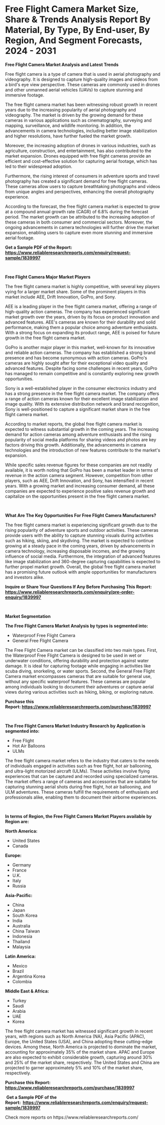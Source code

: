 <p><h1>Free Flight Camera Market Size, Share & Trends Analysis Report By Material, By Type, By End-user, By Region, And Segment Forecasts, 2024 - 2031</h1></p><p><strong>Free Flight Camera Market Analysis and Latest Trends</strong></p>
<p><p>Free flight camera is a type of camera that is used in aerial photography and videography. It is designed to capture high-quality images and videos from a bird's eye view perspective. These cameras are commonly used in drones and other unmanned aerial vehicles (UAVs) to capture stunning and immersive footage.</p><p>The free flight camera market has been witnessing robust growth in recent years due to the increasing popularity of aerial photography and videography. The market is driven by the growing demand for these cameras in various applications such as cinematography, surveying and mapping, surveillance, and wildlife monitoring. In addition, the advancements in camera technologies, including better image stabilization and higher resolutions, have further fueled the market growth.</p><p>Moreover, the increasing adoption of drones in various industries, such as agriculture, construction, and entertainment, has also contributed to the market expansion. Drones equipped with free flight cameras provide an efficient and cost-effective solution for capturing aerial footage, which has led to their widespread adoption.</p><p>Furthermore, the rising interest of consumers in adventure sports and travel photography has created a significant demand for free flight cameras. These cameras allow users to capture breathtaking photographs and videos from unique angles and perspectives, enhancing the overall photography experience.</p><p>According to the forecast, the free flight camera market is expected to grow at a compound annual growth rate (CAGR) of 6.8% during the forecast period. The market growth can be attributed to the increasing adoption of these cameras in both consumer and commercial sectors. Moreover, the ongoing advancements in camera technologies will further drive the market expansion, enabling users to capture even more stunning and immersive aerial footage.</p></p>
<p><strong>Get a Sample PDF of the Report:&nbsp; <a href="https://www.reliableresearchreports.com/enquiry/request-sample/1839997">https://www.reliableresearchreports.com/enquiry/request-sample/1839997</a></strong></p>
<p>&nbsp;</p>
<p><strong>Free Flight Camera Major Market Players</strong></p>
<p><p>The free flight camera market is highly competitive, with several key players vying for a larger market share. Some of the prominent players in this market include AEE, Drift Innovation, GoPro, and Sony. </p><p>AEE is a leading player in the free flight camera market, offering a range of high-quality action cameras. The company has experienced significant market growth over the years, driven by its focus on product innovation and advanced features. AEE's cameras are known for their durability and solid performance, making them a popular choice among adventure enthusiasts. With a strong focus on expanding its product range, AEE is poised for future growth in the free flight camera market.</p><p>GoPro is another major player in this market, well-known for its innovative and reliable action cameras. The company has established a strong brand presence and has become synonymous with action cameras. GoPro's cameras are highly sought after for their exceptional video quality and advanced features. Despite facing some challenges in recent years, GoPro has managed to remain competitive and is constantly exploring new growth opportunities.</p><p>Sony is a well-established player in the consumer electronics industry and has a strong presence in the free flight camera market. The company offers a range of action cameras known for their excellent image stabilization and image quality. With its extensive distribution network and brand recognition, Sony is well-positioned to capture a significant market share in the free flight camera market.</p><p>According to market reports, the global free flight camera market is expected to witness substantial growth in the coming years. The increasing demand for action cameras among adventure enthusiasts and the rising popularity of social media platforms for sharing videos and photos are key factors driving this growth. Additionally, the advancements in camera technologies and the introduction of new features contribute to the market's expansion.</p><p>While specific sales revenue figures for these companies are not readily available, it is worth noting that GoPro has been a market leader in terms of revenue in the action camera segment. However, competition from other players, such as AEE, Drift Innovation, and Sony, has intensified in recent years. With a growing market and increasing consumer demand, all these companies are expected to experience positive sales revenue growth and capitalize on the opportunities present in the free flight camera market.</p></p>
<p>&nbsp;</p>
<p><strong>What Are The Key Opportunities For Free Flight Camera Manufacturers?</strong></p>
<p><p>The free flight camera market is experiencing significant growth due to the rising popularity of adventure sports and outdoor activities. These cameras provide users with the ability to capture stunning visuals during activities such as hiking, skiing, and skydiving. The market is expected to continue growing at a steady pace in the coming years, driven by advancements in camera technology, increasing disposable incomes, and the growing influence of social media. Furthermore, the integration of advanced features like image stabilization and 360-degree capturing capabilities is expected to further propel market growth. Overall, the global free flight camera market has a promising future outlook with ample opportunities for manufacturers and investors alike.</p></p>
<p><strong>Inquire or Share Your Questions If Any Before Purchasing This Report: <a href="https://www.reliableresearchreports.com/enquiry/pre-order-enquiry/1839997">https://www.reliableresearchreports.com/enquiry/pre-order-enquiry/1839997</a></strong></p>
<p>&nbsp;</p>
<p><strong>Market Segmentation</strong></p>
<p><strong>The Free Flight Camera Market Analysis by types is segmented into:</strong></p>
<p><ul><li>Waterproof Free Flight Camera</li><li>General Free Flight Camera</li></ul></p>
<p><p>The Free Flight Camera market can be classified into two main types. First, the Waterproof Free Flight Camera is designed to be used in wet or underwater conditions, offering durability and protection against water damage. It is ideal for capturing footage while engaging in activities like scuba diving, snorkeling, or water sports. Second, the General Free Flight Camera market encompasses cameras that are suitable for general use, without any specific waterproof features. These cameras are popular among individuals looking to document their adventures or capture aerial views during various activities such as hiking, biking, or exploring nature.</p></p>
<p><strong>Purchase this Report:&nbsp;<a href="https://www.reliableresearchreports.com/purchase/1839997">https://www.reliableresearchreports.com/purchase/1839997</a></strong></p>
<p>&nbsp;</p>
<p><strong>The Free Flight Camera Market Industry Research by Application is segmented into:</strong></p>
<p><ul><li>Free Flight</li><li>Hot Air Balloons</li><li>ULMs</li></ul></p>
<p><p>The free flight camera market refers to the industry that caters to the needs of individuals engaged in activities such as free flight, hot air ballooning, and ultra-light motorized aircraft (ULMs). These activities involve flying experiences that can be captured and recorded using specialized cameras. The market offers a range of cameras and accessories that are suitable for capturing stunning aerial shots during free flight, hot air ballooning, and ULM adventures. These cameras fulfill the requirements of enthusiasts and professionals alike, enabling them to document their airborne experiences.</p></p>
<p>&nbsp;</p>
<p><strong>In terms of Region, the Free Flight Camera Market Players available by Region are:</strong></p>
<p>
    <p> <strong> North America: </strong>
        <ul>
            <li>United States</li>
            <li>Canada</li>
        </ul>
        </p> 
    <p> <strong> Europe: </strong>
        <ul>
            <li>Germany</li>
            <li>France</li>
            <li>U.K.</li>
            <li>Italy</li>
            <li>Russia</li>
        </ul>
        </p> 
    <p> <strong> Asia-Pacific: </strong>
        <ul>
            <li>China</li>
            <li>Japan</li>
            <li>South Korea</li>
            <li>India</li>
            <li>Australia</li>
            <li>China Taiwan</li>
            <li>Indonesia</li>
            <li>Thailand</li>
            <li>Malaysia</li>
        </ul>
        </p> 
    <p> <strong> Latin America: </strong>
        <ul>
            <li>Mexico</li>
            <li>Brazil</li>
            <li>Argentina Korea</li>
            <li>Colombia</li>
        </ul>
        </p> 
    <p> <strong> Middle East & Africa: </strong>
        <ul>
            <li>Turkey</li>
            <li>Saudi</li>
            <li>Arabia</li>
            <li>UAE</li>
            <li>Korea</li>
        </ul>
    </p>
    </p>
<p><p>The free flight camera market has witnessed significant growth in recent years, with regions such as North America (NA), Asia Pacific (APAC), Europe, the United States (USA), and China adopting these cutting-edge devices. Among these, North America is projected to dominate the market, accounting for approximately 35% of the market share. APAC and Europe are also expected to exhibit considerable growth, capturing around 30% and 25% of the market share, respectively. The United States and China are projected to garner approximately 5% and 10% of the market share, respectively.</p></p>
<p><strong>Purchase this Report: <a href="https://www.reliableresearchreports.com/purchase/1839997">https://www.reliableresearchreports.com/purchase/1839997</a></strong></p>
<p>&nbsp;<strong>Get a Sample PDF of the Report:&nbsp;&nbsp;<a href="https://www.reliableresearchreports.com/enquiry/request-sample/1839997">https://www.reliableresearchreports.com/enquiry/request-sample/1839997</a></strong></p>
<p><strong></strong></p>
<p>Check more reports on https://www.reliableresearchreports.com/</p>